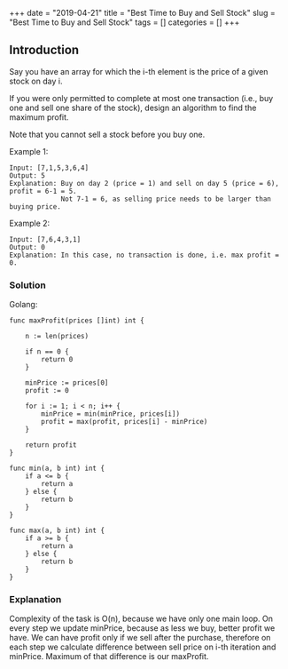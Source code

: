 +++
date = "2019-04-21"
title = "Best Time to Buy and Sell Stock"
slug = "Best Time to Buy and Sell Stock"
tags = []
categories = []
+++

## Introduction

Say you have an array for which the i-th element is the price of a given stock on day i.

If you were only permitted to complete at most one transaction (i.e., buy one and sell one share of the stock), design an algorithm to find the maximum profit.

Note that you cannot sell a stock before you buy one.

Example 1:
```
Input: [7,1,5,3,6,4]
Output: 5
Explanation: Buy on day 2 (price = 1) and sell on day 5 (price = 6), profit = 6-1 = 5.
             Not 7-1 = 6, as selling price needs to be larger than buying price.
```
Example 2:
```
Input: [7,6,4,3,1]
Output: 0
Explanation: In this case, no transaction is done, i.e. max profit = 0.
```

### Solution

Golang:
```
func maxProfit(prices []int) int {

	n := len(prices)

	if n == 0 {
		return 0
	}

	minPrice := prices[0]
	profit := 0

	for i := 1; i < n; i++ {
		minPrice = min(minPrice, prices[i])
		profit = max(profit, prices[i] - minPrice)
	}

	return profit
}

func min(a, b int) int {
	if a <= b {
		return a
	} else {
		return b
	}
}

func max(a, b int) int {
	if a >= b {
		return a
	} else {
		return b
	}
}
```

### Explanation

Complexity of the task is O(n), because we have only one main loop.
On every step we update minPrice, because as less we buy, better profit we have.
We can have profit only if we sell after the purchase, therefore on each step we calculate difference between sell price on i-th iteration and minPrice. Maximum of that difference is our maxProfit.  
